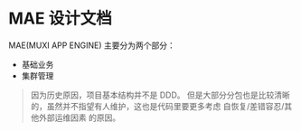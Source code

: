 MAE 设计文档
===

MAE(MUXI APP ENGINE) 主要分为两个部分：

- 基础业务
- 集群管理

> 因为历史原因，项目基本结构并不是 DDD。
> 但是大部分分包也是比较清晰的，虽然并不指望有人维护，这也是代码里要更多考虑 自恢复/差错容忍/其他外部运维因素 的原因。


